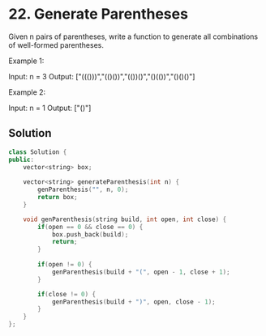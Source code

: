 # 22. Generate Parentheses

Given n pairs of parentheses, write a function to generate all combinations of well-formed parentheses.

Example 1:

Input: n = 3
Output: ["((()))","(()())","(())()","()(())","()()()"]

Example 2:

Input: n = 1
Output: ["()"]

## Solution

```cpp
class Solution {
public:
    vector<string> box;
    
    vector<string> generateParenthesis(int n) {
        genParenthesis("", n, 0);
        return box;
    }

    void genParenthesis(string build, int open, int close) {
        if(open == 0 && close == 0) {
            box.push_back(build);
            return;
        }
        
        if(open != 0) {
            genParenthesis(build + "(", open - 1, close + 1);
        }

        if(close != 0) {
            genParenthesis(build + ")", open, close - 1);
        }
    }
};
```